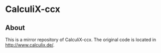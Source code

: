 # CalculiX-ccx
## About
This is a mirror repository of CalculiX-ccx. The original code is located in http://www.calculix.de/.
